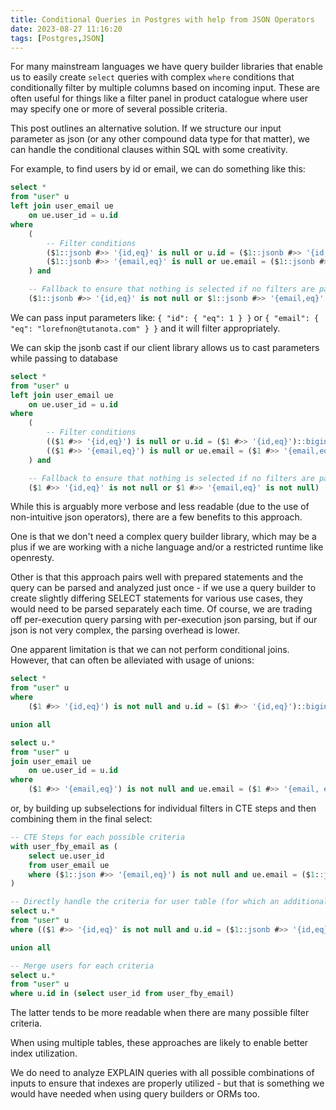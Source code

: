 ```yaml
---
title: Conditional Queries in Postgres with help from JSON Operators
date: 2023-08-27 11:16:20
tags: [Postgres,JSON]
---
```


For many mainstream languages we have query builder libraries that enable us to easily create `select` queries with complex `where` conditions that conditionally filter by multiple columns based on incoming input. These are often useful for things like a filter panel in product catalogue where user may specify one or more of several possible criteria.

This post outlines an alternative solution. If we structure our input parameter as json (or any other compound data type for that matter), we can handle the conditional clauses within SQL with some creativity.

For example, to find users by id or email, we can do something like this: 

```sql
select * 
from "user" u 
left join user_email ue 
    on ue.user_id = u.id
where 
    (
        -- Filter conditions
        ($1::jsonb #>> '{id,eq}' is null or u.id = ($1::jsonb #>> '{id,eq}')::bigint ) or
        ($1::jsonb #>> '{email,eq}' is null or ue.email = ($1::jsonb #>> '{email,eq}'))
    ) and

    -- Fallback to ensure that nothing is selected if no filters are passed
    ($1::jsonb #>> '{id,eq}' is not null or $1::jsonb #>> '{email,eq}' is not null)
```

We can pass input parameters like: `{ "id": { "eq": 1 } }` or `{ "email": { "eq": "lorefnon@tutanota.com" } }` and it will filter appropriately.

We can skip the jsonb cast if our client library allows us to cast parameters while passing to database

```sql
select * 
from "user" u 
left join user_email ue 
    on ue.user_id = u.id
where 
    (
        -- Filter conditions
        (($1 #>> '{id,eq}') is null or u.id = ($1 #>> '{id,eq}')::bigint ) or
        (($1 #>> '{email,eq}') is null or ue.email = ($1 #>> '{email,eq}'))
    ) and

    -- Fallback to ensure that nothing is selected if no filters are passed
    ($1 #>> '{id,eq}' is not null or $1 #>> '{email,eq}' is not null)
```

While this is arguably more verbose and less readable (due to the use of non-intuitive json operators), there are a few benefits to this approach.

One is that we don't need a complex query builder library, which may be a plus if we are working with a niche language and/or a restricted runtime like openresty. 

Other is that this approach pairs well with prepared statements and the query can be parsed and analyzed just once - if we use a query builder to create slightly differing SELECT statements for various use cases, they would need to be parsed separately each time. Of course, we are trading off per-execution query parsing with per-execution json parsing, but if our json is not very complex, the parsing overhead is lower.

One apparent limitation is that we can not perform conditional joins. However, that can often be alleviated with usage of unions:

```sql
select * 
from "user" u
where 
    ($1 #>> '{id,eq}') is not null and u.id = ($1 #>> '{id,eq}')::bigint

union all 

select u.* 
from "user" u
join user_email ue
    on ue.user_id = u.id
where
    ($1 #>> '{email,eq}') is not null and ue.email = ($1 #>> '{email, eq}')
```

or, by building up subselections for individual filters in CTE steps and then combining them in the final select:

```sql
-- CTE Steps for each possible criteria
with user_fby_email as (
    select ue.user_id 
    from user_email ue
    where ($1::json #>> '{email,eq}') is not null and ue.email = ($1::json #>> '{email,eq}')
)

-- Directly handle the criteria for user table (for which an additional subquery is unnecessary)
select u.*
from "user" u
where (($1 #>> '{id,eq}' is not null and u.id = ($1::jsonb #>> '{id,eq}')::bigint ))

union all

-- Merge users for each criteria
select u.*
from "user" u
where u.id in (select user_id from user_fby_email)
```

The latter tends to be more readable when there are many possible filter criteria.

When using multiple tables, these approaches are likely to enable better index utilization.

We do need to analyze EXPLAIN queries with all possible combinations of inputs to ensure that indexes are properly utilized - but that is something we would have needed when using query builders or ORMs too.
